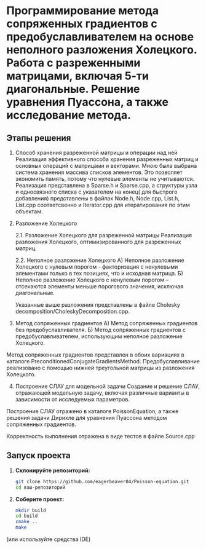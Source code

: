 # Программирование метода сопряженных градиентов с предобуславливателем на основе неполного разложения Холецкого. Работа с разреженными матрицами, включая 5-ти диагональные. Решение уравнения Пуассона, а также исследование метода.

## Этапы решения
1. Способ хранения разреженной матрицы и операции над ней
Реализация эффективного способа хранения разреженных матриц и основных операций с матрицами и векторами.
Мною была выбрана система хранения массива списков элементов. Это позволяет экономить память, потому что нулевые элементы не учитываются. Реализация представлена в Sparse.h и Sparse.cpp, а структуры узла и односвязного списка с указателем на конец( для быстрого добавления) представлены в файлах Node.h, Node.cpp, List.h, List.cpp соответсвенно и Iterator.cpp для итератирования по этим объектам. 

2. Разложение Холецкого

    2.1. Разложение Холецкого для разреженной матрицы
Реализация разложения Холецкого, оптимизированного для разреженных матриц.

    2.2. Неполное разложение Холецкого
A) Неполное разложение Холецкого с нулевым порогом - факторизация с ненулевыми элементами только в тех позициях, что и исходная матрица.
Б) Неполное разложение Холецкого с ненулевым порогом – отсекаются элементы меньше порогового значения, исключая диагональные.

    Указанные выше разложения представлены в файле Cholesky decomposition/CholeskyDecomposition.cpp.

3. Метод сопряженных градиентов
А) Метод сопряженных градиентов без предобуславливателя.
Б) Метод сопряженных градиентов с предобуславливателем, использующим неполное разложение Холецкого.

Метод сопряженных градиентов представлен в обоих вариациях в каталоге PreconditionedConjugateGradientsMethod. Предобуславливание реализовано с помощью нижней треугольной матрицы из разложения Холецкого. 

4. Построение СЛАУ для модельной задачи 
Создание и решение СЛАУ, отражающей модельную задачу, включая различные варианты в зависимости от исследуемых параметров.

Построение СЛАУ отражено в каталоге PoissonEquation, а также решения задачи Дирихле для уравнения Пуассона методом сопряженных градиентов.

Корректность выполнения отражена в виде тестов в файле Source.cpp

## Запуск проекта

1. **Склонируйте репозиторий:**

   ```bash
   git clone https://github.com/eagerbeaver04/Poisson-equation.git
   cd ваш-репозиторий

2. **Соберите проект:**
     ```bash
    mkdir build
    cd build
    cmake ..
    make

(или используйте средства IDE)